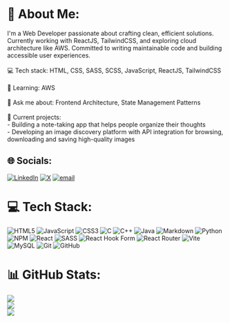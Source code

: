 # 💫 About Me:
 I'm a Web Developer passionate about crafting clean, efficient solutions. Currently working with ReactJS, TailwindCSS, and exploring cloud architecture like AWS. Committed to writing maintainable code and building accessible user experiences.<br><br>💻 Tech stack: HTML, CSS, SASS, SCSS, JavaScript, ReactJS, TailwindCSS<br><br>🌱 Learning: AWS<br><br>💬 Ask me about: Frontend Architecture, State Management Patterns<br><br>🔭 Current projects:<br> - Building a note-taking app that helps people organize their thoughts<br> - Developing an image discovery platform with API integration for browsing, downloading and saving high-quality images


## 🌐 Socials:
[![LinkedIn](https://img.shields.io/badge/LinkedIn-%230077B5.svg?logo=linkedin&logoColor=white)](https://linkedin.com/in/darsh-parikh-66538a251) [![X](https://img.shields.io/badge/X-black.svg?logo=X&logoColor=white)](https://x.com/DarshParikh25) [![email](https://img.shields.io/badge/Email-D14836?logo=gmail&logoColor=white)](mailto:parikhdarsh121@gmail.com) 

# 💻 Tech Stack:
![HTML5](https://img.shields.io/badge/html5-%23E34F26.svg?style=flat&logo=html5&logoColor=white) ![JavaScript](https://img.shields.io/badge/javascript-%23323330.svg?style=flat&logo=javascript&logoColor=%23F7DF1E) ![CSS3](https://img.shields.io/badge/css3-%231572B6.svg?style=flat&logo=css3&logoColor=white) ![C](https://img.shields.io/badge/c-%2300599C.svg?style=flat&logo=c&logoColor=white) ![C++](https://img.shields.io/badge/c++-%2300599C.svg?style=flat&logo=c%2B%2B&logoColor=white) ![Java](https://img.shields.io/badge/java-%23ED8B00.svg?style=flat&logo=openjdk&logoColor=white) ![Markdown](https://img.shields.io/badge/markdown-%23000000.svg?style=flat&logo=markdown&logoColor=white) ![Python](https://img.shields.io/badge/python-3670A0?style=flat&logo=python&logoColor=ffdd54) ![NPM](https://img.shields.io/badge/NPM-%23CB3837.svg?style=flat&logo=npm&logoColor=white) ![React](https://img.shields.io/badge/react-%2320232a.svg?style=flat&logo=react&logoColor=%2361DAFB) ![SASS](https://img.shields.io/badge/SASS-hotpink.svg?style=flat&logo=SASS&logoColor=white) ![React Hook Form](https://img.shields.io/badge/React%20Hook%20Form-%23EC5990.svg?style=flat&logo=reacthookform&logoColor=white) ![React Router](https://img.shields.io/badge/React_Router-CA4245?style=flat&logo=react-router&logoColor=white) ![Vite](https://img.shields.io/badge/vite-%23646CFF.svg?style=flat&logo=vite&logoColor=white) ![MySQL](https://img.shields.io/badge/mysql-4479A1.svg?style=flat&logo=mysql&logoColor=white) ![Git](https://img.shields.io/badge/git-%23F05033.svg?style=flat&logo=git&logoColor=white) ![GitHub](https://img.shields.io/badge/github-%23121011.svg?style=flat&logo=github&logoColor=white)
# 📊 GitHub Stats:
![](https://github-readme-stats.vercel.app/api?username=Darshparikh25&theme=dark&hide_border=true&include_all_commits=false&count_private=true)<br/>
![](https://nirzak-streak-stats.vercel.app/?user=Darshparikh25&theme=dark&hide_border=true)<br/>
![](https://github-readme-stats.vercel.app/api/top-langs/?username=Darshparikh25&theme=dark&hide_border=true&include_all_commits=false&count_private=true&layout=compact)
